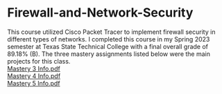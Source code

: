 # Firewall-and-Network-Security
This course utilized Cisco Packet Tracer to implement firewall security in different types of networks. I completed this course in my Spring 2023 semester at Texas State Technical College with a final overall grade of 89.18% (B). The three mastery assignments listed below were the main projects for this class. <br>
[Mastery 3 Info.pdf](https://github.com/kaledunlap/Firewall-and-Network-Security/files/13930165/Mastery.3.Info.pdf) <br>
[Mastery 4 Info.pdf](https://github.com/kaledunlap/Firewall-and-Network-Security/files/13930166/Mastery.4.Info.pdf) <br>
[Mastery 5 Info.pdf](https://github.com/kaledunlap/Firewall-and-Network-Security/files/13930167/Mastery.5.Info.pdf) <br>


